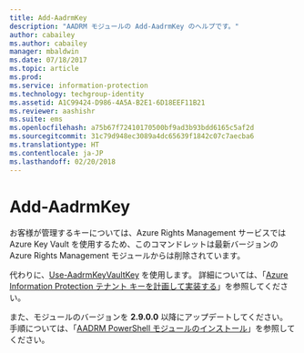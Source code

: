 ```yaml
---
title: Add-AadrmKey
description: "AADRM モジュールの Add-AadrmKey のヘルプです。"
author: cabailey
ms.author: cabailey
manager: mbaldwin
ms.date: 07/18/2017
ms.topic: article
ms.prod: 
ms.service: information-protection
ms.technology: techgroup-identity
ms.assetid: A1C99424-D986-4A5A-B2E1-6D18EEF11B21
ms.reviewer: aashishr
ms.suite: ems
ms.openlocfilehash: a75b67f72410170500bf9ad3b93bdd6165c5af2d
ms.sourcegitcommit: 31c79d948ec3089a4dc65639f1842c07c7aecba6
ms.translationtype: HT
ms.contentlocale: ja-JP
ms.lasthandoff: 02/20/2018
---
```

# <a name="add-aadrmkey"></a>Add-AadrmKey

お客様が管理するキーについては、Azure Rights Management サービスでは Azure Key Vault を使用するため、このコマンドレットは最新バージョンの Azure Rights Management モジュールからは削除されています。

代わりに、[Use-AadrmKeyVaultKey](/powershell/module/aadrm/use-aadrmkeyvaultkey) を使用します。 詳細については、「[Azure Information Protection テナント キーを計画して実装する](../plan-design/plan-implement-tenant-key.md)」を参照してください。

また、モジュールのバージョンを **2.9.0.0** 以降にアップデートしてください。 手順については、「[AADRM PowerShell モジュールのインストール](install-powershell.md)」を参照してください。

